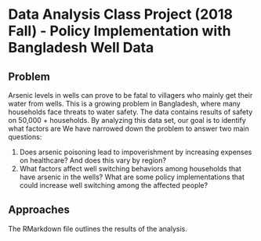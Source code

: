# Data Analysis Class Project (2018 Fall) - Policy Implementation with Bangladesh Well Data

## Problem
Arsenic levels in wells can prove to be fatal to villagers who mainly get their water from wells. This is a growing problem in Bangladesh, where 
many households face threats to water safety. The data contains results of safety on 50,000 + households. By analyzing this data set, our goal is to 
identify what factors are   We have narrowed down the problem to answer two main questions:

1) Does arsenic poisoning lead to impoverishment by increasing expenses on healthcare? And does this vary by region? 
2) What factors affect well switching behaviors among households that have arsenic in the wells? What are some 
   policy implementations that could increase well switching among the affected people?
   
## Approaches
The RMarkdown file outlines the results of the analysis.
